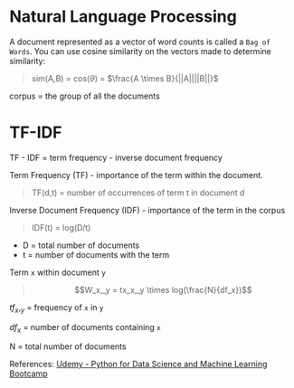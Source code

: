 # Natural Language Processing

A document represented as a vector of word counts is called a `Bag of Words`. You can use cosine similarity on the vectors made to determine similarity:

> sim(A,B) = cos($\theta$) = $\frac{A \times B}{||A||||B||}$

corpus = the group of all the documents

# TF-IDF
TF - IDF = term frequency - inverse document frequency

Term Frequency (TF) - importance of the term within the document. 
> TF(d,t) = number of occurrences of term t in document d

Inverse Document Frequency (IDF) - importance of the term in the corpus
> IDF(t) = log(D/t) 
 - D = total number of documents
 - t = number of documents with the term

Term `x` within document `y`
> $$W_x,_y = tx_x,_y \times log(\frac{N}{df_x})$$

$tf_x,_y$ = frequency of `x` in `y`

$df_x$ = number of documents containing `x`

N = total number of documents

References:
[Udemy - Python for Data Science and Machine Learning Bootcamp](https://www.udemy.com/course/python-for-data-science-and-machine-learning-bootcamp/learn/lecture/5733564#overview)